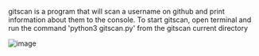 gitscan is a program that will scan a username on github and print information about them to the console.
To start gitscan, open terminal and run the command 'python3 gitscan.py' from the gitscan current directory

![image](https://user-images.githubusercontent.com/31965406/81163343-9a7f0400-8f5c-11ea-9118-5bb8dc867dff.png)
